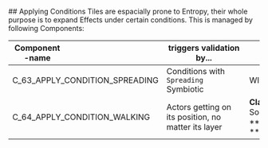 








<br>
## Applying Conditions
Tiles are espacially prone to Entropy, their whole purpose is to expand Effects under certain conditions. This is managed by following Components:  

| <div style="width:100px"> **Component-name** </div> | <div style="width:150"> **triggers validation by...** </div> | <div style="width:200px"> **Reference** </div>                                 | 
|-----------------------------------------------------|----------------------------------------------------------------|------------------------------------------------------------------------------|  
| C_63_APPLY_CONDITION_SPREADING                      | Conditions with ``Spreading`` Symbiotic                        | WIP                                                                          | 
| C_64_APPLY_CONDITION_WALKING                        | Actors getting on its position, no matter its layer            | **Class:** SokraTiles_Chunk_Actors <br> **Function: **attachCondIfPossible() |